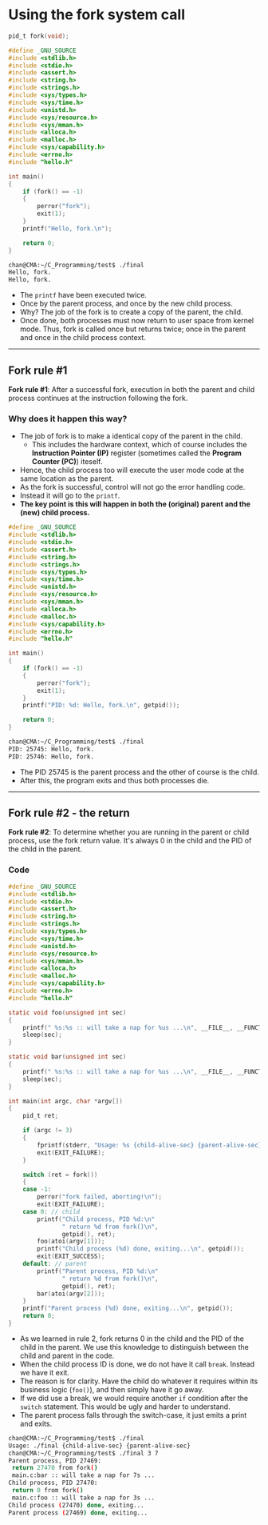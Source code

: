 # Using the fork system call

```c
pid_t fork(void);
```



```c
#define _GNU_SOURCE
#include <stdlib.h>
#include <stdio.h>
#include <assert.h>
#include <string.h>
#include <strings.h>
#include <sys/types.h>
#include <sys/time.h>
#include <unistd.h>
#include <sys/resource.h>
#include <sys/mman.h>
#include <alloca.h>
#include <malloc.h>
#include <sys/capability.h>
#include <errno.h>
#include "hello.h"

int main()
{
    if (fork() == -1)
    {
        perror("fork");
        exit(1);
    }
    printf("Hello, fork.\n");

    return 0;
}
```

```sh
chan@CMA:~/C_Programming/test$ ./final
Hello, fork.
Hello, fork.
```

- The `printf` have been executed twice. 
- Once by the parent process, and once by the new child process.
- Why? The job of the fork is to create a copy of the parent, the child. 
- Once done, both processes must now return to user space from kernel mode. Thus, fork is called once but returns twice; once in the parent and once in the child process context.

---

## Fork rule #1

**Fork rule #1**: After a successful fork, execution in both the parent and child process continues at the instruction following the fork.



### Why does it happen this way?

- The job of fork is to make a identical copy of the parent in the child. 
  - This includes the hardware context, which of course includes the **Instruction Pointer (IP)** register (sometimes called the **Program Counter (PC)**) iteself.
- Hence, the child process too will execute the user mode code at the same location as the parent.
- As the fork is successful, control will not go the error handling code.
- Instead it will go to the `printf`.
- **The key point is this will happen in both the (original) parent and the (new) child process.**

```c
#define _GNU_SOURCE
#include <stdlib.h>
#include <stdio.h>
#include <assert.h>
#include <string.h>
#include <strings.h>
#include <sys/types.h>
#include <sys/time.h>
#include <unistd.h>
#include <sys/resource.h>
#include <sys/mman.h>
#include <alloca.h>
#include <malloc.h>
#include <sys/capability.h>
#include <errno.h>
#include "hello.h"

int main()
{
    if (fork() == -1)
    {
        perror("fork");
        exit(1);
    }
    printf("PID: %d: Hello, fork.\n", getpid());

    return 0;
}
```

```sh
chan@CMA:~/C_Programming/test$ ./final
PID: 25745: Hello, fork.
PID: 25746: Hello, fork.
```

- The PID 25745 is the parent process and the other of course is the child.
- After this, the program exits and thus both processes die.

---

## Fork rule #2 - the return

**Fork rule #2**: To determine whether you are running in the parent or child process, use the fork return value. It's always 0 in the child and the PID of the child in the parent.

### Code

```c
#define _GNU_SOURCE
#include <stdlib.h>
#include <stdio.h>
#include <assert.h>
#include <string.h>
#include <strings.h>
#include <sys/types.h>
#include <sys/time.h>
#include <unistd.h>
#include <sys/resource.h>
#include <sys/mman.h>
#include <alloca.h>
#include <malloc.h>
#include <sys/capability.h>
#include <errno.h>
#include "hello.h"

static void foo(unsigned int sec)
{
    printf(" %s:%s :: will take a nap for %us ...\n", __FILE__, __FUNCTION__, sec);
    sleep(sec);
}

static void bar(unsigned int sec)
{
    printf(" %s:%s :: will take a nap for %us ...\n", __FILE__, __FUNCTION__, sec);
    sleep(sec);
}

int main(int argc, char *argv[])
{
    pid_t ret;

    if (argc != 3)
    {
        fprintf(stderr, "Usage: %s {child-alive-sec} {parent-alive-sec}\n", argv[0]);
        exit(EXIT_FAILURE);
    }

    switch (ret = fork())
    {
    case -1:
        perror("fork failed, aborting!\n");
        exit(EXIT_FAILURE);
    case 0: // child
        printf("Child process, PID %d:\n"
               " return %d from fork()\n",
               getpid(), ret);
        foo(atoi(argv[1]));
        printf("Child process (%d) done, exiting...\n", getpid());
        exit(EXIT_SUCCESS);
    default: // parent
        printf("Parent process, PID %d:\n"
               " return %d from fork()\n",
               getpid(), ret);
        bar(atoi(argv[2]));
    }
    printf("Parent process (%d) done, exiting...\n", getpid());
    return 0;
}
```

- As we learned in rule 2, fork returns 0 in the child and the PID of the child in the parent. We use this knowledge to distinguish between the child and parent in the code.
- When the child process ID is done, we do not have it call `break`. Instead we have it exit.
- The reason is for clarity. Have the child do whatever it requires within its business logic (`foo()`), and then simply have it go away.
- If we did use a break, we would require another `if` condition after the `switch` statement. This would be ugly and harder to understand.
- The parent process falls through the switch-case, it just emits a print and exits.

```sh
chan@CMA:~/C_Programming/test$ ./final
Usage: ./final {child-alive-sec} {parent-alive-sec}
chan@CMA:~/C_Programming/test$ ./final 3 7
Parent process, PID 27469:
 return 27470 from fork()
 main.c:bar :: will take a nap for 7s ...
Child process, PID 27470:
 return 0 from fork()
 main.c:foo :: will take a nap for 3s ...
Child process (27470) done, exiting...
Parent process (27469) done, exiting...
```


